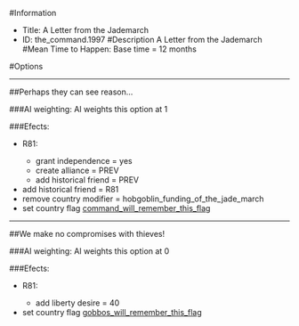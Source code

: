 #Information
 - Title: A Letter from the Jademarch
 - ID: the_command.1997
#Description
A Letter from the Jademarch
#Mean Time to Happen:
Base time = 12 months

#Options

___
##Perhaps they can see reason...

###AI weighting:
AI weights this option at 1


###Efects:<ul><li>R81:</li><ul><li>grant independence = yes</li><li>create alliance = PREV</li><li>add historical friend = PREV</li></ul><li>add historical friend = R81</li><li>remove country modifier = hobgoblin_funding_of_the_jade_march</li><li>set country flag [command_will_remember_this_flag](../flags/command_will_remember_this_flag.md)</li></ul>

___
##We make no compromises with thieves!

###AI weighting:
AI weights this option at 0


###Efects:<ul><li>R81:</li><ul><li>add liberty desire = 40</li></ul><li>set country flag [gobbos_will_remember_this_flag](../flags/gobbos_will_remember_this_flag.md)</li></ul>
